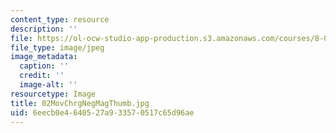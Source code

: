 ```yaml
---
content_type: resource
description: ''
file: https://ol-ocw-studio-app-production.s3.amazonaws.com/courses/8-02-physics-ii-electricity-and-magnetism-spring-2007/6eecb0e4640527a933570517c65d96ae_02MovChrgNegMagThumb.jpg
file_type: image/jpeg
image_metadata:
  caption: ''
  credit: ''
  image-alt: ''
resourcetype: Image
title: 02MovChrgNegMagThumb.jpg
uid: 6eecb0e4-6405-27a9-3357-0517c65d96ae
---
```

